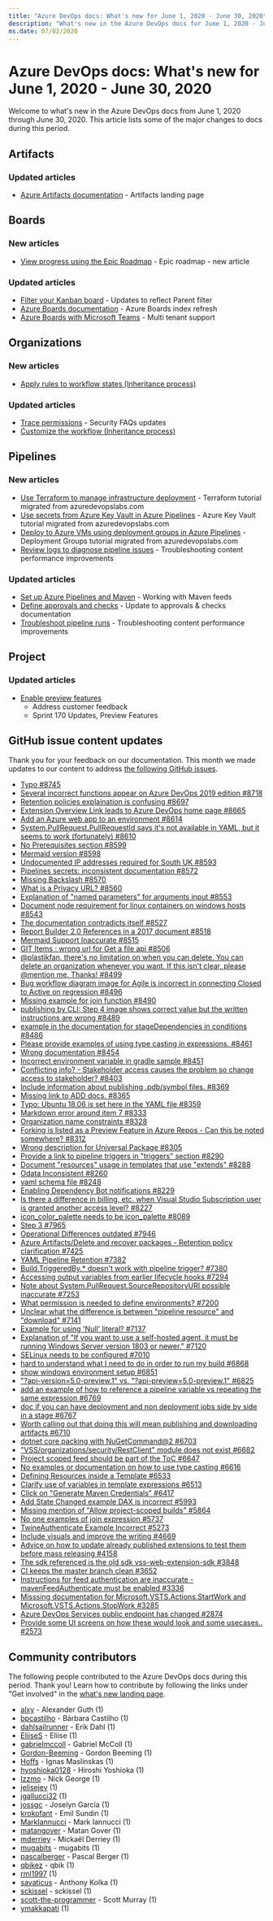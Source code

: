```yaml
---
title: "Azure DevOps docs: What's new for June 1, 2020 - June 30, 2020"
description: "What's new in the Azure DevOps docs for June 1, 2020 - June 30, 2020."
ms.date: 07/02/2020
---
```


# Azure DevOps docs: What's new for June 1, 2020 - June 30, 2020

Welcome to what's new in the Azure DevOps docs from June 1, 2020 through June 30, 2020. This article lists some of the major changes to docs during this period.

## Artifacts

### Updated articles

- [Azure Artifacts documentation](/azure/devops/artifacts/index) - Artifacts landing page

## Boards

### New articles

- [View progress using the Epic Roadmap](/azure/devops/boards/extensions/epic-roadmap) - Epic roadmap - new article

### Updated articles

- [Filter your Kanban board](/azure/devops/boards/boards/filter-kanban-board) - Updates to reflect Parent filter
- [Azure Boards documentation](/azure/devops/boards/index) - Azure Boards index refresh
- [Azure Boards with Microsoft Teams](/azure/devops/boards/integrations/boards-teams) - Multi tenant support

## Organizations

### New articles

- [Apply rules to workflow states (Inheritance process)](/azure/devops/organizations/settings/work/apply-rules-to-workflow-states)

### Updated articles

- [Trace permissions](/azure/devops/organizations/security/faq-trace-permissions) - Security FAQs updates
- [Customize the workflow (Inheritance process)](/azure/devops/organizations/settings/work/customize-process-workflow)

## Pipelines

### New articles

- [Use Terraform to manage infrastructure deployment](/azure/devops/pipelines/release/automate-terraform) - Terraform tutorial migrated from azuredevopslabs.com
- [Use secrets from Azure Key Vault in Azure Pipelines](/azure/devops/pipelines/release/azure-key-vault) - Azure Key Vault tutorial migrated from azuredevopslabs.com
- [Deploy to Azure VMs using deployment groups in Azure Pipelines](/azure/devops/pipelines/release/deployment-groups/deploying-azure-vms-deployment-groups) - Deployment Groups tutorial migrated from azuredevopslabs.com
- [Review logs to diagnose pipeline issues](/azure/devops/pipelines/troubleshooting/review-logs) - Troubleshooting content performance improvements

### Updated articles

- [Set up Azure Pipelines and Maven](/azure/devops/pipelines/artifacts/maven) - Working with Maven feeds
- [Define approvals and checks](/azure/devops/pipelines/process/approvals) - Update to approvals & checks documentation
- [Troubleshoot pipeline runs](/azure/devops/pipelines/troubleshooting/troubleshooting) - Troubleshooting content performance improvements

## Project

### Updated articles

- [Enable preview features](/azure/devops/project/navigation/preview-features)
  - Address customer feedback
  - Sprint 170 Updates, Preview Features

## GitHub issue content updates

Thank you for your feedback on our documentation. This month we made updates to our content to address [the following GitHub issues](https://github.com/MicrosoftDocs/azure-devops-docs/issues?q=linked%3Apr+type%3Aissue+state%3Aclosed+closed%3A2020-06-01..2020-06-30+repo%3AMicrosoftDocs%2Fazure-devops-docs).

- [Typo #8745](https://github.com/MicrosoftDocs/azure-devops-docs/issues/8745)
- [Several incorrect functions appear on Azure DevOps 2019 edition #8718](https://github.com/MicrosoftDocs/azure-devops-docs/issues/8718)
- [Retention policies explaination is confusing  #8697](https://github.com/MicrosoftDocs/azure-devops-docs/issues/8697)
- [Extension Overview Link leads to Azure DevOps home page #8665](https://github.com/MicrosoftDocs/azure-devops-docs/issues/8665)
- [Add an Azure web app to an environment #8614](https://github.com/MicrosoftDocs/azure-devops-docs/issues/8614)
- [System.PullRequest.PullRequestId says it's not available in YAML, but it seems to work (fortunately) #8610](https://github.com/MicrosoftDocs/azure-devops-docs/issues/8610)
- [No Prerequisites section #8599](https://github.com/MicrosoftDocs/azure-devops-docs/issues/8599)
- [Mermaid version #8598](https://github.com/MicrosoftDocs/azure-devops-docs/issues/8598)
- [Undocumented IP addresses required for South UK #8593](https://github.com/MicrosoftDocs/azure-devops-docs/issues/8593)
- [Pipelines secrets: inconsistent documentation #8572](https://github.com/MicrosoftDocs/azure-devops-docs/issues/8572)
- [Missing Backslash #8570](https://github.com/MicrosoftDocs/azure-devops-docs/issues/8570)
- [What is a Privacy URL? #8560](https://github.com/MicrosoftDocs/azure-devops-docs/issues/8560)
- [Explanation of "named parameters" for arguments input #8553](https://github.com/MicrosoftDocs/azure-devops-docs/issues/8553)
- [Document node requirement for linux containers on windows hosts #8543](https://github.com/MicrosoftDocs/azure-devops-docs/issues/8543)
- [The documentation contradicts itself #8527](https://github.com/MicrosoftDocs/azure-devops-docs/issues/8527)
- [Report Builder 2.0 References in a 2017 document #8518](https://github.com/MicrosoftDocs/azure-devops-docs/issues/8518)
- [Mermaid Support Inaccurate #8515](https://github.com/MicrosoftDocs/azure-devops-docs/issues/8515)
- [GIT Items : wrong url for Get a file api #8506](https://github.com/MicrosoftDocs/azure-devops-docs/issues/8506)
- [@plastikfan, there's no limitation on when you can delete. You can delete an organization whenever you want. If this isn't clear, please @mention me. Thanks! #8499](https://github.com/MicrosoftDocs/azure-devops-docs/issues/8499)
- [Bug workflow diagram image for Agile is incorrect in connecting Closed to Active on regression #8496](https://github.com/MicrosoftDocs/azure-devops-docs/issues/8496)
- [Missing example for join function #8490](https://github.com/MicrosoftDocs/azure-devops-docs/issues/8490)
- [publishing by CLI: Step 4 image shows correct value but the written instructions are wrong #8489](https://github.com/MicrosoftDocs/azure-devops-docs/issues/8489)
- [example in the documentation for stageDependencies in conditions #8486](https://github.com/MicrosoftDocs/azure-devops-docs/issues/8486)
- [Please provide examples of using type casting in expressions. #8461](https://github.com/MicrosoftDocs/azure-devops-docs/issues/8461)
- [Wrong documentation #8454](https://github.com/MicrosoftDocs/azure-devops-docs/issues/8454)
- [Incorrect environment variable in gradle sample #8451](https://github.com/MicrosoftDocs/azure-devops-docs/issues/8451)
- [Conflicting info? - Stakeholder access causes the problem so change access to stakeholder? #8403](https://github.com/MicrosoftDocs/azure-devops-docs/issues/8403)
- [Include information about publishing .pdb/symbol files.  #8369](https://github.com/MicrosoftDocs/azure-devops-docs/issues/8369)
- [Missing link to ADD docs. #8365](https://github.com/MicrosoftDocs/azure-devops-docs/issues/8365)
- [Typo: Ubuntu 18.06 is set here in the YAML file #8359](https://github.com/MicrosoftDocs/azure-devops-docs/issues/8359)
- [Markdown error around item 7 #8333](https://github.com/MicrosoftDocs/azure-devops-docs/issues/8333)
- [Organization name constraints #8328](https://github.com/MicrosoftDocs/azure-devops-docs/issues/8328)
- [Forking is listed as a Preview Feature in Azure Repos - Can this be noted somewhere? #8312](https://github.com/MicrosoftDocs/azure-devops-docs/issues/8312)
- [Wrong description for Universal Package #8305](https://github.com/MicrosoftDocs/azure-devops-docs/issues/8305)
- [Provide a link to pipeline triggers in "triggers" section #8290](https://github.com/MicrosoftDocs/azure-devops-docs/issues/8290)
- [Document "resources" usage in templates that use "extends" #8288](https://github.com/MicrosoftDocs/azure-devops-docs/issues/8288)
- [Odata Inconsistent #8260](https://github.com/MicrosoftDocs/azure-devops-docs/issues/8260)
- [yaml schema file #8248](https://github.com/MicrosoftDocs/azure-devops-docs/issues/8248)
- [Enabling Dependency Bot notifications #8229](https://github.com/MicrosoftDocs/azure-devops-docs/issues/8229)
- [Is there a difference in billing, etc. when Visual Studio Subscription user is granted another access level? #8227](https://github.com/MicrosoftDocs/azure-devops-docs/issues/8227)
- [icon_color_palette needs to be icon_palette #8089](https://github.com/MicrosoftDocs/azure-devops-docs/issues/8089)
- [Step 3 #7965](https://github.com/MicrosoftDocs/azure-devops-docs/issues/7965)
- [Operational Differences outdated #7946](https://github.com/MicrosoftDocs/azure-devops-docs/issues/7946)
- [Azure Artifacts/Delete and recover packages - Retention policy clarification #7425](https://github.com/MicrosoftDocs/azure-devops-docs/issues/7425)
- [YAML Pipeline Retention #7382](https://github.com/MicrosoftDocs/azure-devops-docs/issues/7382)
- [Build.TriggeredBy.* doesn't work with pipeline trigger? #7380](https://github.com/MicrosoftDocs/azure-devops-docs/issues/7380)
- [Accessing output variables from earlier lifecycle hooks #7294](https://github.com/MicrosoftDocs/azure-devops-docs/issues/7294)
- [Note about System.PullRequest.SourceRepositoryURI possible inaccurate #7253](https://github.com/MicrosoftDocs/azure-devops-docs/issues/7253)
- [What permission is needed to define environments? #7200](https://github.com/MicrosoftDocs/azure-devops-docs/issues/7200)
- [Unclear what the difference is between "pipeline resource" and "download" #7141](https://github.com/MicrosoftDocs/azure-devops-docs/issues/7141)
- [Example for using 'Null' literal? #7137](https://github.com/MicrosoftDocs/azure-devops-docs/issues/7137)
- [Explanation of "If you want to use a self-hosted agent, it must be running Windows Server version 1803 or newer." #7120](https://github.com/MicrosoftDocs/azure-devops-docs/issues/7120)
- [SELinux needs to be configured #7010](https://github.com/MicrosoftDocs/azure-devops-docs/issues/7010)
- [hard to understand what I need to do in order to run my build #6868](https://github.com/MicrosoftDocs/azure-devops-docs/issues/6868)
- [show windows environment setup #6851](https://github.com/MicrosoftDocs/azure-devops-docs/issues/6851)
- ["?api-version=5.0-preview.1" vs. "?api-preview=5.0-preview.1" #6825](https://github.com/MicrosoftDocs/azure-devops-docs/issues/6825)
- [add an example of how to reference a pipeline variable vs repeating the same expression #6769](https://github.com/MicrosoftDocs/azure-devops-docs/issues/6769)
- [doc if you can have deployment and non deployment jobs side by side in a stage #6767](https://github.com/MicrosoftDocs/azure-devops-docs/issues/6767)
- [Worth calling out that doing this will mean publishing and downloading artifacts #6710](https://github.com/MicrosoftDocs/azure-devops-docs/issues/6710)
- [dotnet core packing with NuGetCommand@2 #6703](https://github.com/MicrosoftDocs/azure-devops-docs/issues/6703)
- ["VSS/organizations/security/RestClient" module does not exist #6682](https://github.com/MicrosoftDocs/azure-devops-docs/issues/6682)
- [Project scoped feed should be part of the ToC #6647](https://github.com/MicrosoftDocs/azure-devops-docs/issues/6647)
- [No examples or documentation on how to use type casting #6616](https://github.com/MicrosoftDocs/azure-devops-docs/issues/6616)
- [Defining Resources inside a Template  #6533](https://github.com/MicrosoftDocs/azure-devops-docs/issues/6533)
- [Clarify use of variables in template expressions #6513](https://github.com/MicrosoftDocs/azure-devops-docs/issues/6513)
- [Click on "Generate Maven Credentials" #6417](https://github.com/MicrosoftDocs/azure-devops-docs/issues/6417)
- [Add State Changed example DAX is incorrect #5993](https://github.com/MicrosoftDocs/azure-devops-docs/issues/5993)
- [Missing mention of "Allow project-scoped builds" #5864](https://github.com/MicrosoftDocs/azure-devops-docs/issues/5864)
- [No one examples of join expression #5737](https://github.com/MicrosoftDocs/azure-devops-docs/issues/5737)
- [TwineAuthenticate Example Incorrect #5273](https://github.com/MicrosoftDocs/azure-devops-docs/issues/5273)
- [Include visuals and improve the writing #4669](https://github.com/MicrosoftDocs/azure-devops-docs/issues/4669)
- [Advice on how to update already published extensions to test them before mass releasing #4158](https://github.com/MicrosoftDocs/azure-devops-docs/issues/4158)
- [The sdk referenced is the old sdk vss-web-extension-sdk #3848](https://github.com/MicrosoftDocs/azure-devops-docs/issues/3848)
- [CI keeps the master branch clean #3652](https://github.com/MicrosoftDocs/azure-devops-docs/issues/3652)
- [Instructions for feed authentication are inaccurate - mavenFeedAuthenticate must be enabled #3336](https://github.com/MicrosoftDocs/azure-devops-docs/issues/3336)
- [Misssing documentation for Microsoft.VSTS.Actions.StartWork and Microsoft.VSTS.Actions.StopWork #3285](https://github.com/MicrosoftDocs/azure-devops-docs/issues/3285)
- [Azure DevOps Services public endpoint has changed #2874](https://github.com/MicrosoftDocs/azure-devops-docs/issues/2874)
- [Provide some UI screens on how these would look and some usecases.. #2573](https://github.com/MicrosoftDocs/azure-devops-docs/issues/2573)

## Community contributors

The following people contributed to the Azure DevOps docs during this period. Thank you! Learn how to contribute by following the links under "Get involved" in the [what's new landing page](index.yml).

- [alxy](https://github.com/alxy) - Alexander Guth (1)
- [bpcastilho](https://github.com/bpcastilho) - Bárbara Castilho (1)
- [dahlsailrunner](https://github.com/dahlsailrunner) - Erik Dahl (1)
- [EliiseS](https://github.com/EliiseS) - Eliise (1)
- [gabrielmccoll](https://github.com/gabrielmccoll) - Gabriel McColl (1)
- [Gordon-Beeming](https://github.com/Gordon-Beeming) - Gordon Beeming (1)
- [Hoffs](https://github.com/Hoffs) - Ignas Maslinskas (1)
- [hyoshioka0128](https://github.com/hyoshioka0128) - Hiroshi Yoshioka (1)
- [Izzmo](https://github.com/Izzmo) - Nick George (1)
- [jelisejev](https://github.com/jelisejev) (1)
- [jgallucci32](https://github.com/jgallucci32) (1)
- [jossgc](https://github.com/jossgc) - Joselyn García (1)
- [krokofant](https://github.com/krokofant) - Emil Sundin (1)
- [MarkIannucci](https://github.com/MarkIannucci) - Mark Iannucci (1)
- [matangover](https://github.com/matangover) - Matan Gover (1)
- [mderriey](https://github.com/mderriey) - Mickaël Derriey (1)
- [mugabits](https://github.com/mugabits) - mugabits (1)
- [pascalberger](https://github.com/pascalberger) - Pascal Berger (1)
- [qbikez](https://github.com/qbikez) - qbik (1)
- [rml1997](https://github.com/rml1997) (1)
- [savaticus](https://github.com/savaticus) - Anthony Kolka (1)
- [sckissel](https://github.com/sckissel) - sckissel (1)
- [scott-the-programmer](https://github.com/scott-the-programmer) - Scott Murray (1)
- [ymakkapati](https://github.com/ymakkapati) (1)
